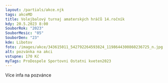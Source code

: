 ```yaml
---
layout: /partials/akce.njk
tags: akceMD
title: Volejbalový turnaj amaterských hráčů 14.ročník
kdy: 20.5.2023 8:00
SouborRok: "2023"
SouborMesic: "05"
SouborDen: "23"
kde: Libotov
foto: /images/akce/343615011_542792264593824_1198644300860236725_n.jpg
alt: pozvánka na akci
vstupne: 170 Kč
myTags: ProDospele Sportovni Ostatni kveten2023
---
```

V﻿íce infa na pozvánce